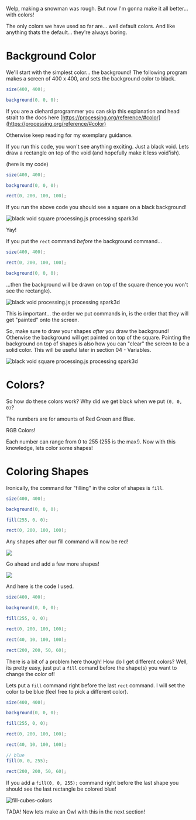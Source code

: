 Welp, making a snowman was rough. But now I'm gonna make it all better... with colors!

The only colors we have used so far are... well default colors. And like anything thats the default... they're always boring.

# Background Color
We'll start with the simplest color... the background! The following program makes a screen of 400 x 400, and sets the background color to black.

```java
size(400, 400);

background(0, 0, 0);
```

If you are a diehard programmer you can skip this explanation and head strait to the docs here [https://processing.org/reference/#color](https://processing.org/reference/#color)

Otherwise keep reading for my exemplary guidance.

If you run this code, you won't see anything exciting. Just a black void. Lets draw a rectangle on top of the void (and hopefully make it less void'ish).

(here is my code)
```java
size(400, 400);

background(0, 0, 0);

rect(0, 200, 100, 100);
```

If you run the above code you should see a square on a black background!

![black void square processing.js processing spark3d](/Assets/black-void-square.png)

Yay!

If you put the `rect` command *before* the background command...

```java
size(400, 400);

rect(0, 200, 100, 100);

background(0, 0, 0);
```

...then the background will be drawn on top of the square (hence you won't see the rectangle).

![black void processing.js processing spark3d](/Assets/black-void.png)

This is important... the order we put commands in, is the order that they will get "painted" onto the screen.

So, make sure to draw your shapes *after* you draw the background! Otherwise the background will get painted on top of the square. Painting the background on top of shapes is also how you can "clear" the screen to be a solid color. This will be useful later in section 04 - Variables.

![black void square processing.js processing spark3d](/Assets/black-void-square.png)

# Colors?
So how do these colors work? Why did we get black when we put `(0, 0, 0)`?

The numbers are for amounts of Red Green and Blue.

RGB Colors!

Each number can range from 0 to 255 (255 is the max!). Now with this knowledge, lets color some shapes!

# Coloring Shapes
Ironically, the command for "filling" in the color of shapes is `fill`.

```java
size(400, 400);

background(0, 0, 0);

fill(255, 0, 0);

rect(0, 200, 100, 100);
```

Any shapes after our fill command will now be red!

![](/Assets/fill-red-square.png)

Go ahead and add a few more shapes!

![](/Assets/fill-red-squares.png)

And here is the code I used.

```java
size(400, 400);

background(0, 0, 0);

fill(255, 0, 0);

rect(0, 200, 100, 100);

rect(40, 10, 100, 100);

rect(200, 200, 50, 60);
```

There is a bit of a problem here though! How do I get different colors? Well, its pretty easy, just put a `fill` comand before the shape(s) you want to change the color of!

Lets put a `fill` command right before the last `rect` command. I will set the color to be blue (feel free to pick a different color).

```java
size(400, 400);

background(0, 0, 0);

fill(255, 0, 0);

rect(0, 200, 100, 100);

rect(40, 10, 100, 100);

// blue
fill(0, 0, 255);

rect(200, 200, 50, 60);
```

If you add a `fill(0, 0, 255);` command right before the last shape you should see the last rectangle be colored blue!

![fill-cubes-colors](/Assets/fill-cubes-colors.png)

TADA! Now lets make an Owl with this in the next section!